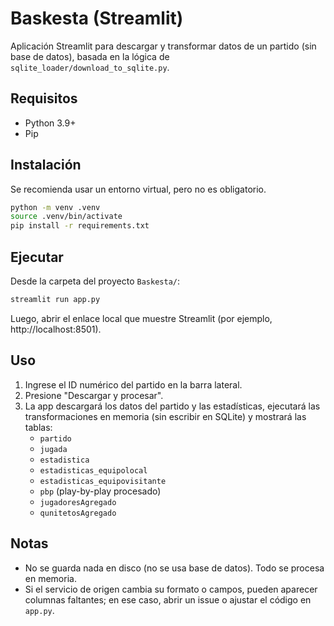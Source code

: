 # Baskesta (Streamlit)

Aplicación Streamlit para descargar y transformar datos de un partido (sin base de datos), basada en la lógica de `sqlite_loader/download_to_sqlite.py`.

## Requisitos

- Python 3.9+
- Pip

## Instalación

Se recomienda usar un entorno virtual, pero no es obligatorio.

```bash
python -m venv .venv
source .venv/bin/activate
pip install -r requirements.txt
```

## Ejecutar

Desde la carpeta del proyecto `Baskesta/`:

```bash
streamlit run app.py
```

Luego, abrir el enlace local que muestre Streamlit (por ejemplo, http://localhost:8501).

## Uso

1. Ingrese el ID numérico del partido en la barra lateral.
2. Presione "Descargar y procesar".
3. La app descargará los datos del partido y las estadísticas, ejecutará las transformaciones en memoria (sin escribir en SQLite) y mostrará las tablas:
   - `partido`
   - `jugada`
   - `estadistica`
   - `estadisticas_equipolocal`
   - `estadisticas_equipovisitante`
   - `pbp` (play-by-play procesado)
   - `jugadoresAgregado`
   - `qunitetosAgregado`

## Notas

- No se guarda nada en disco (no se usa base de datos). Todo se procesa en memoria.
- Si el servicio de origen cambia su formato o campos, pueden aparecer columnas faltantes; en ese caso, abrir un issue o ajustar el código en `app.py`.
